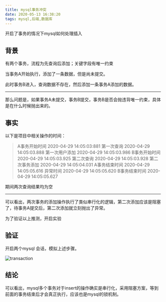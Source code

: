 ```yaml
---
title: mysql事务冲突
date: 2020-05-13 16:38:20
tags: mysql,后端,数据库
---
```


开启了事务的情况下mysql如何处理插入

<!-- more -->


## 背景

有两个事务，流程为先查询后添加；关键字段有唯一约束


当事务A开始执行，添加了一条数据，但是尚未提交。

此时事务B进入，查询数据不存在，然后添加一条事务A添加的数据。

---

那么问题是，如果事务A未提交，事务B提交，事务B是否会抛违背唯一约束，具体是在什么时候抛出来的。

## 事实

以下是项目中相关操作的时间：

> A事务开始时间  2020-04-29 14:05:03:881 
> 第一次查询     2020-04-29 14:05:03.888
> 第一次用户添加 2020-04-29 14:05:03.986
> B事务开始时间  2020-04-29 14:05:03.925 
> 第二次查询     2020-04-29 14:05:03.928
> 第二次事务添加 2020-04-29 14:05:04.031
> A事务结束时间  2020-04-29 14:05:05.616
> 异常时间       2020-04-29 14:05:05.620
> B事务结束时间  2020-04-29 14:05:05.627


期间两次查询结果均为空

---

可以看出，两次事务的添加操作执行了类似串行化的逻辑，第二次添加应该是阻塞了，待事务A提交后，第二次添加就立刻抛出了异常。


为了验证以上推测，开启实验

## 验证

开启两个mysql 会话，模拟上述步骤。

![transaction](https://user-images.githubusercontent.com/27911304/80572909-a5ec9f80-8a31-11ea-9904-2cd2b2219e4b.gif)

## 结论

可以看出，mysql多个事务对于insert的操作确实是串行化，采用阻塞方案，等到前面的事务结束后才会真正执行，应该也是mysql的锁机制。